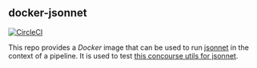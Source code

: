 ## docker-jsonnet

[![CircleCI](https://circleci.com/gh/sirech/docker-jsonnet.svg?style=svg)](https://circleci.com/gh/sirech/docker-jsonnet)

This repo provides a _Docker_ image that can be used to run [jsonnet](https://jsonnet.org/) in the context of a pipeline. It is used to test [this concourse utils for jsonnet](https://github.com/sirech/concourse-jsonnet-utils).
